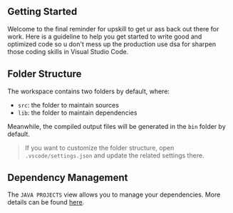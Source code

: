 ## Getting Started

Welcome to the final reminder for upskill to get ur ass back out there for work. Here is a guideline to help you get started to write good and optimized  code so u don't mess up the production use dsa for sharpen  those coding skills in Visual Studio Code.

## Folder Structure

The workspace contains two folders by default, where:

- `src`: the folder to maintain sources
- `lib`: the folder to maintain dependencies

Meanwhile, the compiled output files will be generated in the `bin` folder by default.

> If you want to customize the folder structure, open `.vscode/settings.json` and update the related settings there.

## Dependency Management

The `JAVA PROJECTS` view allows you to manage your dependencies. More details can be found [here](https://github.com/microsoft/vscode-java-dependency#manage-dependencies).
